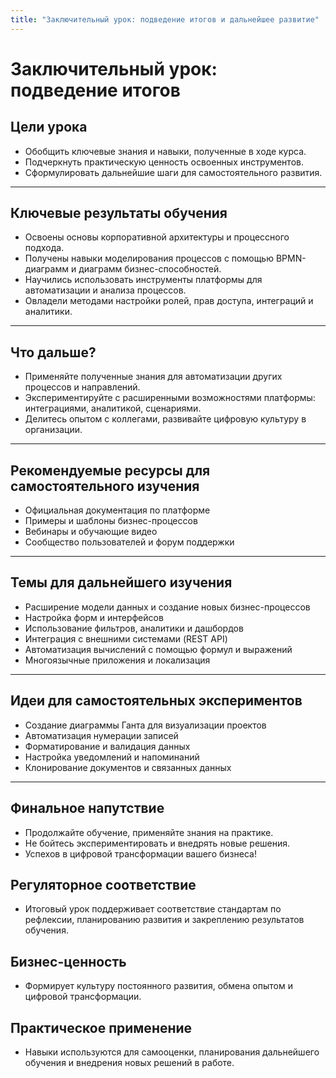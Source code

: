```yaml
---
title: "Заключительный урок: подведение итогов и дальнейшее развитие"
---
```


# Заключительный урок: подведение итогов

## Цели урока
- Обобщить ключевые знания и навыки, полученные в ходе курса.
- Подчеркнуть практическую ценность освоенных инструментов.
- Сформулировать дальнейшие шаги для самостоятельного развития.

---

## Ключевые результаты обучения
- Освоены основы корпоративной архитектуры и процессного подхода.
- Получены навыки моделирования процессов с помощью BPMN-диаграмм и диаграмм бизнес-способностей.
- Научились использовать инструменты платформы для автоматизации и анализа процессов.
- Овладели методами настройки ролей, прав доступа, интеграций и аналитики.

---

## Что дальше?
- Применяйте полученные знания для автоматизации других процессов и направлений.
- Экспериментируйте с расширенными возможностями платформы: интеграциями, аналитикой, сценариями.
- Делитесь опытом с коллегами, развивайте цифровую культуру в организации.

---

## Рекомендуемые ресурсы для самостоятельного изучения
- Официальная документация по платформе
- Примеры и шаблоны бизнес-процессов
- Вебинары и обучающие видео
- Сообщество пользователей и форум поддержки

---

## Темы для дальнейшего изучения
- Расширение модели данных и создание новых бизнес-процессов
- Настройка форм и интерфейсов
- Использование фильтров, аналитики и дашбордов
- Интеграция с внешними системами (REST API)
- Автоматизация вычислений с помощью формул и выражений
- Многоязычные приложения и локализация

---

## Идеи для самостоятельных экспериментов
- Создание диаграммы Ганта для визуализации проектов
- Автоматизация нумерации записей
- Форматирование и валидация данных
- Настройка уведомлений и напоминаний
- Клонирование документов и связанных данных

---

## Финальное напутствие
- Продолжайте обучение, применяйте знания на практике.
- Не бойтесь экспериментировать и внедрять новые решения.
- Успехов в цифровой трансформации вашего бизнеса! 

## Регуляторное соответствие
- Итоговый урок поддерживает соответствие стандартам по рефлексии, планированию развития и закреплению результатов обучения.

## Бизнес-ценность
- Формирует культуру постоянного развития, обмена опытом и цифровой трансформации.

## Практическое применение
- Навыки используются для самооценки, планирования дальнейшего обучения и внедрения новых решений в работе. 